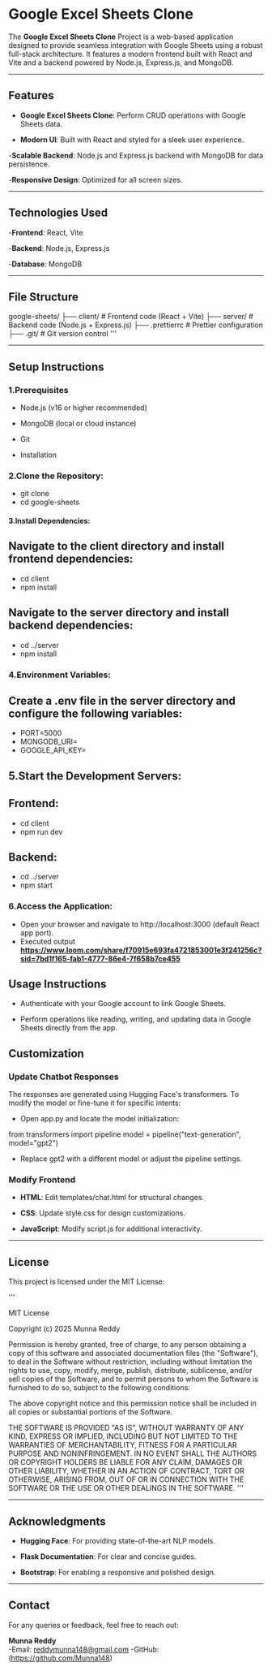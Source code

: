  # Google Excel Sheets Clone

The **Google Excel Sheets Clone** Project is a web-based application designed to provide seamless integration with Google Sheets using a robust full-stack architecture. It features a modern frontend built with React and Vite and a backend powered by Node.js, Express.js, and MongoDB.

---

## Features

- **Google Excel Sheets Clone**: Perform CRUD operations with Google Sheets data.

- **Modern UI**: Built with React and styled for a sleek user experience.

-**Scalable Backend**: Node.js and Express.js backend with MongoDB for data persistence.

-**Responsive Design**: Optimized for all screen sizes.

---

## Technologies Used

-**Frontend**: React, Vite

-**Backend**: Node.js, Express.js

-**Database**: MongoDB

---

## File Structure

google-sheets/
├── client/          # Frontend code (React + Vite)
├── server/          # Backend code (Node.js + Express.js)
├── .prettierrc      # Prettier configuration
├── .git/            # Git version control
'''

---

## Setup Instructions

### 1.Prerequisites

- Node.js (v16 or higher recommended)

- MongoDB (local or cloud instance)

- Git

- Installation

### 2.Clone the Repository:

- git clone <repository-url>
- cd google-sheets

#### 3.Install Dependencies:

## Navigate to the client directory and install frontend dependencies:

- cd client
- npm install

## Navigate to the server directory and install backend dependencies:

- cd ../server
- npm install

### 4.Environment Variables:

## Create a .env file in the server directory and configure the following variables:

- PORT=5000
- MONGODB_URI=<your-mongodb-uri>
- GOOGLE_API_KEY=<your-google-api-key>

## 5.Start the Development Servers:

## Frontend:

- cd client
- npm run dev

## Backend:

- cd ../server
- npm start

### 6.Access the Application:
- Open your browser and navigate to http://localhost:3000 (default React app port).
- Executed output **https://www.loom.com/share/f70915e693fa4721853001e3f241256c?sid=7bd1f165-fab1-4777-86e4-7f658b7ce455**

## Usage Instructions

- Authenticate with your Google account to link Google Sheets.

- Perform operations like reading, writing, and updating data in Google Sheets directly from 
  the app.

## Customization

### Update Chatbot Responses

The responses are generated using Hugging Face's transformers. To modify the model or fine-tune it for specific intents:

- Open app.py and locate the model initialization:

from transformers import pipeline
model = pipeline("text-generation", model="gpt2")

- Replace gpt2 with a different model or adjust the pipeline settings.

### Modify Frontend

- **HTML**: Edit templates/chat.html for structural changes.

- **CSS**: Update style.css for design customizations.

- **JavaScript**: Modify script.js for additional interactivity.

---

## License

This project is licensed under the MIT License:

'''

MIT License

Copyright (c) 2025 Munna Reddy

Permission is hereby granted, free of charge, to any person obtaining a copy
of this software and associated documentation files (the "Software"), to deal
in the Software without restriction, including without limitation the rights
to use, copy, modify, merge, publish, distribute, sublicense, and/or sell
copies of the Software, and to permit persons to whom the Software is
furnished to do so, subject to the following conditions:

The above copyright notice and this permission notice shall be included in all
copies or substantial portions of the Software.

THE SOFTWARE IS PROVIDED "AS IS", WITHOUT WARRANTY OF ANY KIND, EXPRESS OR
IMPLIED, INCLUDING BUT NOT LIMITED TO THE WARRANTIES OF MERCHANTABILITY,
FITNESS FOR A PARTICULAR PURPOSE AND NONINFRINGEMENT. IN NO EVENT SHALL THE
AUTHORS OR COPYRIGHT HOLDERS BE LIABLE FOR ANY CLAIM, DAMAGES OR OTHER
LIABILITY, WHETHER IN AN ACTION OF CONTRACT, TORT OR OTHERWISE, ARISING FROM,
OUT OF OR IN CONNECTION WITH THE SOFTWARE OR THE USE OR OTHER DEALINGS IN THE
SOFTWARE.
'''

---

## Acknowledgments

- **Hugging Face**: For providing state-of-the-art NLP models.

- **Flask Documentation**: For clear and concise guides.

- **Bootstrap**: For enabling a responsive and polished design.

---

## Contact

For any queries or feedback, feel free to reach out:

**Munna Reddy**  
-Email: reddymunna148@gmail.com
-GitHub: (https://github.com/Munna148)


